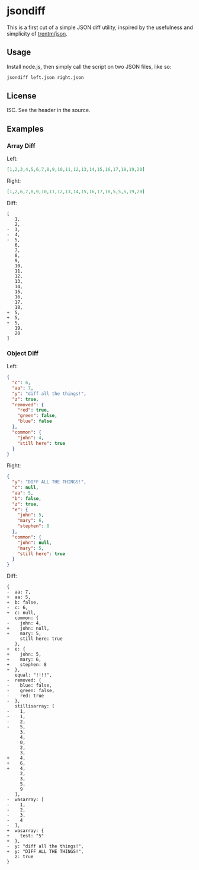 # jsondiff

This is a first cut of a simple JSON diff utility, inspired by the usefulness
and simplicity of [trentm/json](https://github.com/trentm/json).

## Usage

Install node.js, then simply call the script on two JSON files, like so:

```bash
jsondiff left.json right.json
```

## License

ISC.  See the header in the source.

## Examples

### Array Diff

Left:

```json
[1,2,3,4,5,6,7,8,9,10,11,12,13,14,15,16,17,18,19,20]
```

Right:

```json
[1,2,6,7,8,9,10,11,12,13,14,15,16,17,18,5,5,5,19,20]
```

Diff:

```
[
   1,
   2,
-  3,
-  4,
-  5,
   6,
   7,
   8,
   9,
   10,
   11,
   12,
   13,
   14,
   15,
   16,
   17,
   18,
+  5,
+  5,
+  5,
   19,
   20
]
```

### Object Diff

Left:

```json
{
  "c": 6,
  "aa": 7,
  "y": "diff all the things!",
  "z": true,
  "removed": {
    "red": true,
    "green": false,
    "blue": false
  },
  "common": {
    "john": 4,
    "still here": true
  }
}
```

Right:

```json
{
  "y": "DIFF ALL THE THINGS!",
  "c": null,
  "aa": 5,
  "b": false,
  "z": true,
  "e": {
    "john": 5,
    "mary": 6,
    "stephen": 8
  },
  "common": {
    "john": null,
    "mary": 5,
    "still here": true
  }
}
```

Diff:

```
{
-  aa: 7,
+  aa: 5,
+  b: false,
-  c: 6,
+  c: null,
   common: {
-    john: 4,
+    john: null,
+    mary: 5,
     still here: true
   },
+  e: {
+    john: 5,
+    mary: 6,
+    stephen: 8
+  },
   equal: "!!!!",
-  removed: {
-    blue: false,
-    green: false,
-    red: true
-  },
   stillisarray: [
-    1,
-    1,
-    2,
-    5,
     3,
     4,
     0,
     2,
     3,
+    4,
+    6,
+    4,
     2,
     3,
     5,
     9
   ],
-  wasarray: [
-    1,
-    2,
-    3,
-    4
-  ],
+  wasarray: {
+    test: "5"
+  },
-  y: "diff all the things!",
+  y: "DIFF ALL THE THINGS!",
   z: true
}
```
